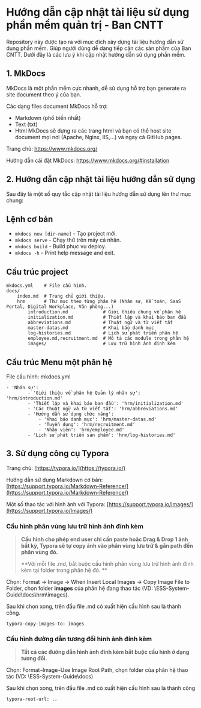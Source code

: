# Hướng dẫn cập nhật tài liệu sử dụng phần mềm quản trị - Ban CNTT

Repository này được tạo ra với mục đích xây dựng tài liệu hướng dẫn sử dụng phần mềm. Giúp người dùng dễ dàng tiếp cận các sản phẩm của Ban CNTT. Dưới đây là các lưu ý khi cập nhật hướng dẫn sử dụng phần mềm.

## 1. MkDocs
MkDocs là một phần mềm cực nhanh, dễ sử dụng hỗ trợ bạn generate ra site document theo ý của bạn.

Các dạng files document MkDocs hỗ trợ:

- Markdown (phổ biến nhất)
- Text (txt)
- Html
MkDocs sẽ dựng ra các trang html và bạn có thể host site document mọi nơi (Apache, Nginx, IIS,…) và ngay cả GitHub pages.

Trang chủ: https://www.mkdocs.org/

Hướng dẫn cài đặt MkDocs: https://www.mkdocs.org/#installation

## 2. Hướng dẫn cập nhật tài liệu hướng dẫn sử dụng

Sau đây là một số quy tắc cập nhật tài liệu hướng dẫn sử dụng lên thư mục chung:

## Lệnh cơ bản

* `mkdocs new [dir-name]` - Tạo project mới.
* `mkdocs serve` - Chạy thử trên máy cá nhân.
* `mkdocs build` - Build phục vụ deploy.
* `mkdocs -h` - Print help message and exit.

## Cấu trúc project 

    mkdocs.yml    # File cấu hình.
    docs/
        index.md  # Trang chủ giới thiệu.
        hrm       # Thư mục theo từng phân hệ (Nhân sự, Kế toán, SaaS Portal, Digital Workplace, Văn phòng...)
            introduction.md             # Giới thiệu chung về phân hệ
            initialization.md           # Thiết lập và khai báo ban đầu
            abbreviations.md            # Thuật ngữ và từ viết tắt
            master-datas.md             # Khai báo danh mục 
            log-histories.md            # Lịch sử phát triển phân hệ
            employee.md,recruitment.md  # Mô tả các module trong phân hệ
            images/                     # Lưu trữ hình ảnh đính kèm

## Cấu trúc Menu một phân hệ

File cấu hình: mkdocs.yml

    - 'Nhân sự': 
            - 'Giới thiệu về phân hệ Quản lý nhân sự': 'hrm/introduction.md'
            - 'Thiết lập và khai báo ban đầu': 'hrm/initialization.md'
            - 'Các thuật ngữ và từ viết tắt': 'hrm/abbreviations.md'
            - 'Hướng dẫn sử dụng chức năng':
                - 'Khai báo danh mục': 'hrm/master-datas.md'
                - 'Tuyển dụng': 'hrm/recruitment.md'
                - 'Nhân viên': 'hrm/employee.md'
           	- 'Lịch sử phát triển sản phẩm': 'hrm/log-histories.md'
## 3. Sử dụng công cụ Typora 

Trang chủ: [https://typora.io/](https://typora.io/)

Hướng dẫn sử dụng Markdown cơ bản: [https://support.typora.io/Markdown-Reference/](https://support.typora.io/Markdown-Reference/)

Một số thao tác với hình ảnh với Typora: [https://support.typora.io/Images/](https://support.typora.io/Images/)

### Cấu hình phân vùng lưu trữ hình ảnh  đính kèm

> **Cấu hình cho phép end user chỉ cần paste hoặc Drag & Drop 1 ảnh bất kỳ, Typora sẽ tự copy ảnh vào phân vùng lưu trữ & gắn path đến phân vùng đó.**
>
> **Với mỗi file .md, bắt buộc cấu hình phân vùng lưu trữ hình ảnh đính kèm tại folder trong phân hệ đó. **

Chọn: Format → Image → When Insert Local Images → Copy Image File to Folder, chọn folder **images** của phân hệ đang thao tác (VD: \ESS-System-Guide\docs\hrm\images).

Sau khi chọn xong, trên đầu file .md có xuất hiện cấu hình sau là thành công. 

```
typora-copy-images-to: images
```

### Cấu hình  đường dẫn tương đối hình ảnh đính kèm 

> **Tất cả các đường dẫn hình ảnh đính kèm bắt buộc cấu hình ở dạng tương đối.**

Chọn: Format` → `Image` → `Use Image Root Path, chọn folder của phân hệ thao tác (VD: \ESS-System-Guide\docs\)

Sau khi chọn xong, trên đầu file .md có xuất hiện cấu hình sau là thành công

```
typora-root-url: ..
```

### 

